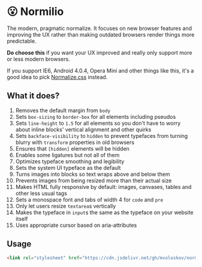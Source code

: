 # 😮 Normilio
The modern, pragmatic normalize. It focuses on new browser features and improving the UX rather than making outdated browsers render things more predictable.

**Do choose this** if you want your UX improved and really only support more or less modern browsers.

If you support IE6, Android 4.0.4, Opera Mini and other things like this, it's a good idea to pick [Normalize.css](https://github.com/necolas/normalize.css) instead.

## What it does?

1. Removes the default margin from `body`
2. Sets `box-sizing` to `border-box` for all elements including pseudos
3. Sets `line-height` to `1.5` for all elements so you don't have to worry about inline blocks' vertical alignment and other quirks
4. Sets `backface-visibility` to `hidden` to prevent typefaces from turning blurry with `transform` properties in old browsers
5. Ensures that `[hidden]` elements will be hidden
6. Enables some ligatures but not all of them
7. Optimizes typeface smoothing and legibility
8. Sets the system UI typeface as the default
9. Turns images into blocks so text wraps above and below them
10. Prevents images from being resized more than their actual size
11. Makes HTML fully responsive by default: images, canvases, tables and other less usual tags
12. Sets a monospace font and tabs of width 4 for `code` and `pre`
13. Only let users resize `textarea`s vertically
14. Makes the typeface in `input`s the same as the typeface on your website itself
15. Uses appropriate cursor based on aria-attributes

## Usage
```HTML
<link rel="stylesheet" href="https://cdn.jsdelivr.net/gh/mvoloskov/normilio/normilio.min.css">
```
